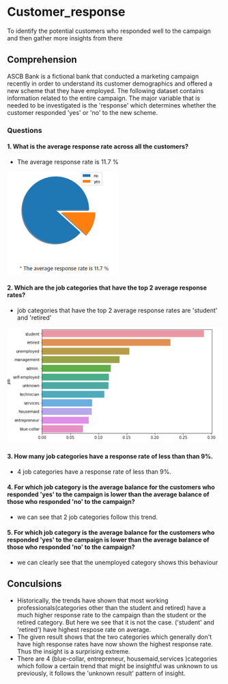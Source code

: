 # Customer_response
To identify the potential customers who responded well to the campaign and then gather more insights from there

## Comprehension
ASCB Bank is a fictional bank that conducted a marketing campaign recently in order to understand its customer demographics and offered a new scheme that they have employed. The following dataset contains information related to the entire campaign. The major variable that is needed to be investigated is the 'response' which determines whether the customer responded 'yes' or 'no' to the new scheme.

### Questions 

#### 1. What is the average response rate across all the customers?
* The average response rate is 11.7 %

<kbd>  ![](fih/Capture.PNG)  </kbd>

#### 2. Which are the job categories that have the top 2 average response rates?
* job categories that have the top 2 average response rates are 'student' and 'retired'

<kbd>  ![](fih/2.PNG)  </kbd>
 
#### 3. How many job categories have a response rate of less than than 9%.
* 4 job categories have a response rate of less than 9%.


#### 4. For which job category is the average balance for the customers who responded 'yes' to the campaign is lower than the average balance of those who responded 'no' to the campaign?
* we can see that 2 job categories follow this trend.


#### 5. For which job category is the average balance for the customers who responded 'yes' to the campaign is lower than the average balance of those who responded 'no' to the campaign?
* we can clearly see that the unemployed category shows this behaviour


## Conculsions
* Historically, the trends have shown that most working professionals(categories other than the student and retired) have a much higher response rate to the campaign than the student or the retired category. But here we see that it is not the case. ('student' and 'retired') have highest respose rate on average.
* The given result shows that the two categories which generally don't have high response rates have now shown the highest response rate. Thus the insight is a surprising extreme.
* There are 4 (blue-collar, entrepreneur, housemaid,services )categories which follow a certain trend that might be insightful was unknown to us previously, it follows the 'unknown result' pattern of insight.
